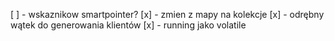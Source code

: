[ ] - wskaznikow smartpointer?
[x] - zmien z mapy na kolekcje
[x] - odrębny wątek do generowania klientów
[x] - running jako volatile